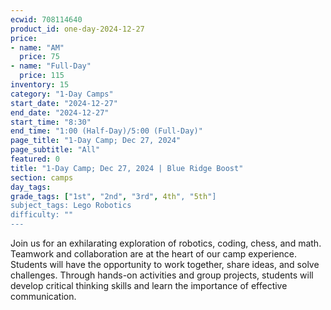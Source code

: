 ```yaml
---
ecwid: 708114640
product_id: one-day-2024-12-27
price:
- name: "AM"
  price: 75
- name: "Full-Day"
  price: 115
inventory: 15
category: "1-Day Camps"
start_date: "2024-12-27"
end_date: "2024-12-27"
start_time: "8:30"
end_time: "1:00 (Half-Day)/5:00 (Full-Day)"
page_title: "1-Day Camp; Dec 27, 2024"
page_subtitle: "All"
featured: 0
title: "1-Day Camp; Dec 27, 2024 | Blue Ridge Boost"
section: camps
day_tags: 
grade_tags: ["1st", "2nd", "3rd", 4th", "5th"]
subject_tags: Lego Robotics
difficulty: ""
---
```

Join us for an exhilarating exploration of robotics, coding, chess, and math. Teamwork and collaboration are at the heart of our camp experience. Students will have the opportunity to work together, share ideas, and solve challenges. Through hands-on activities and group projects, students will develop critical thinking skills and learn the importance of effective communication.
